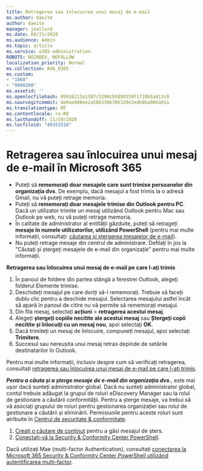 ```yaml
---
title: Retragerea sau înlocuirea unui mesaj de e-mail
ms.author: daeite
author: daeite
manager: joallard
ms.date: 04/21/2020
ms.audience: Admin
ms.topic: article
ms.service: o365-administration
ROBOTS: NOINDEX, NOFOLLOW
localization_priority: Normal
ms.collection: Adm_O365
ms.custom:
- "1860"
- "9000260"
ms.assetid: ''
ms.openlocfilehash: 05016213a1387c5290cb5899359f1f10b5a413c0
ms.sourcegitcommit: 4e0ae808ee2a586339b396320e3edb8ba066a91a
ms.translationtype: MT
ms.contentlocale: ro-RO
ms.lasthandoff: 11/19/2020
ms.locfileid: "49353518"
---
```

# <a name="recall-or-replace-an-email-message-in-microsoft-365"></a>Retragerea sau înlocuirea unui mesaj de e-mail în Microsoft 365

- Puteți să **rememorați doar mesajele care sunt trimise persoanelor din organizația dvs**. De exemplu, dacă mesajul a fost trimis la o adresă Gmail, nu vă puteți retrage memoria.
- Puteți să **rememorați doar mesajele trimise din Outlook pentru PC**. Dacă un utilizator trimite un mesaj utilizând Outlook pentru Mac sau Outlook pe web, nu vă puteți retrage memoria.
- În calitate de administrator al entității găzduite, puteți să retrageți **mesaje în numele utilizatorilor, utilizând PowerShell** (pentru mai multe informații, consultați: [căutarea și ștergerea mesajelor de e-mail](https://docs.microsoft.com/microsoft-365/compliance/search-for-and-delete-messages-in-your-organization)).
- Nu puteți retrage mesaje din centrul de administrare. Defilați în jos la "Căutați și ștergeți mesajele de e-mail din organizație" pentru mai multe informații.

**Retragerea sau înlocuirea unui mesaj de e-mail pe care l-ați trimis**

1. În panoul de foldere din partea stângă a ferestrei Outlook, alegeți folderul Elemente trimise.
2. Deschideți mesajul pe care doriți să-l rememorați. Trebuie să faceți dublu clic pentru a deschide mesajul. Selectarea mesajului astfel încât să apară în panoul de citire nu vă permite să rememorați mesajul.
3. Din fila mesaj, selectați **acțiuni**  >  **retragerea acestui mesaj**.
4. Alegeți **ștergeți copiile necitite ale acestui mesaj** sau **Ștergeți copii necitite și înlocuiți cu un mesaj nou**, apoi selectați **OK**.
5. Dacă trimiteți un mesaj de înlocuire, compuneți mesajul, apoi selectați **Trimitere**.
6. Succesul sau nereușita unui mesaj retras depinde de setările destinatarilor în Outlook.

Pentru mai multe informații, inclusiv despre cum să verificați retragerea, consultați [retragerea sau înlocuirea unui mesaj de e-mail pe care l-ați trimis](https://support.office.com/article/35027f88-d655-4554-b4f8-6c0729a723a0).

**_Pentru a căuta și a șterge mesaje de e-mail din organizația dvs_**., este mai ușor dacă sunteți administrator global. Dacă nu sunteți administrator global, contul trebuie adăugat la grupul de roluri eDiscovery Manager sau la rolul de gestionare a căutării conformității. Pentru a șterge mesaje, va trebui să vă asociați grupului de roluri pentru gestionarea organizației sau rolul de gestionare a căutării și eliminării. Permisiunile pentru aceste roluri sunt atribuite în [Centrul de securitate & conformitate](https://protection.office.com/).

1. [Creați o căutare de conținut](https://docs.microsoft.com/microsoft-365/compliance/content-search) pentru a găsi mesajul de șters.
2. [Conectați-vă la Security & Conformity Center PowerShell](https://docs.microsoft.com/powershell/exchange/office-365-scc/connect-to-scc-powershell/connect-to-scc-powershell).

Dacă utilizați Mae (multi-factor Authentication), consultați [conectarea la Microsoft 365 Security & Conformity Center PowerShell utilizând autentificarea multi-factor](https://docs.microsoft.com/powershell/exchange/office-365-scc/connect-to-scc-powershell/mfa-connect-to-scc-powershell).
